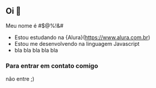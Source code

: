 ## Oi 👋

Meu nome é #$@%!&#

- Estou estudando na {Alura}(https://www.alura.com.br)
- Estou me desenvolvendo na linguagem Javascript
- bla bla bla bla bla

### Para entrar em contato comigo

não entre ;)
